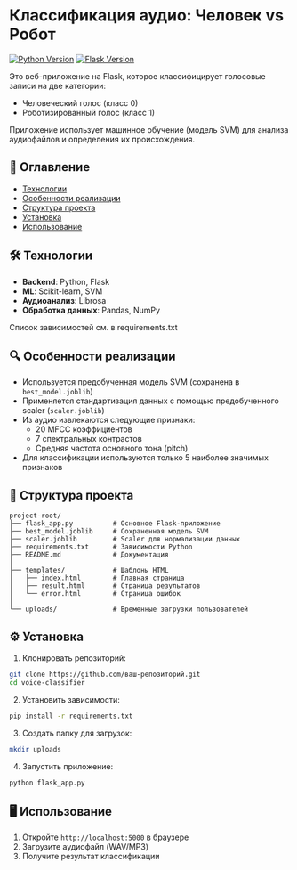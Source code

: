 # Классификация аудио: Человек vs Робот

[![Python Version](https://img.shields.io/badge/python-3.7%2B-blue)](https://www.python.org/)
[![Flask Version](https://img.shields.io/badge/Flask-2.2.5-blue)](https://flask.palletsprojects.com/)

Это веб-приложение на Flask, которое классифицирует голосовые записи на две категории:
- Человеческий голос (класс 0)
- Роботизированный голос (класс 1)

Приложение использует машинное обучение (модель SVM) для анализа аудиофайлов и определения их происхождения.

## 📌 Оглавление
- [Технологии](#-технологии)
- [Особенности реализации](#-особенности-реализации)
- [Структура проекта](#-структура-проекта)
- [Установка](#-установка)
- [Использование](#-использование)

## 🛠 Технологии
- **Backend**: Python, Flask
- **ML**: Scikit-learn, SVM
- **Аудиоанализ**: Librosa
- **Обработка данных**: Pandas, NumPy

Список зависимостей см. в requirements.txt

## 🔍 Особенности реализации
- Используется предобученная модель SVM (сохранена в `best_model.joblib`)
- Применяется стандартизация данных с помощью предобученного scaler (`scaler.joblib`)
- Из аудио извлекаются следующие признаки:
  - 20 MFCC коэффициентов
  - 7 спектральных контрастов
  - Средняя частота основного тона (pitch)
- Для классификации используются только 5 наиболее значимых признаков

## 📂 Структура проекта
```
project-root/
├── flask_app.py          # Основное Flask-приложение
├── best_model.joblib     # Сохраненная модель SVM
├── scaler.joblib         # Scaler для нормализации данных
├── requirements.txt      # Зависимости Python
├── README.md             # Документация
│
├── templates/            # Шаблоны HTML
│   ├── index.html        # Главная страница
│   ├── result.html       # Страница результатов
│   └── error.html        # Страница ошибок
│
└── uploads/              # Временные загрузки пользователей
```

## ⚙️ Установка

1. Клонировать репозиторий:
```bash
git clone https://github.com/ваш-репозиторий.git
cd voice-classifier
```

2. Установить зависимости:
```bash
pip install -r requirements.txt
```

3. Создать папку для загрузок:
```bash
mkdir uploads
```

4. Запустить приложение:
```bash
python flask_app.py
```

## 🖥 Использование
1. Откройте `http://localhost:5000` в браузере
2. Загрузите аудиофайл (WAV/MP3)
3. Получите результат классификации
